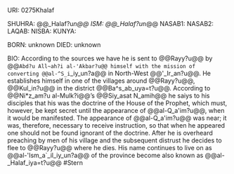 URI: 0275Khalaf

SHUHRA: @@_Halaf?u*n@@
ISM: @@_Halaf?u*n@@
NASAB1: 
NASAB2: 
LAQAB: 
NISBA: 
KUNYA: 

BORN: unknown
DIED: unknown

BIO: According to the sources we have he is sent to @@Rayy?u@@ by @@`Abd?u All~ah?i al-'Akbar?u@@ himself with the mission of converting @@al-^S_i`_iy_un?a@@ in North-West @@'_Ir_an?u@@. He establishes himself in one of the villages around @@Rayy?u@@, @@Kul_in?u@@ in the district @@Ba^s_ab_uya=t?u@@. According to @@Ni*z_am?u al-Mulk?i@@’s @@Siy_asat N_amih@@ he saiys to his disciples that his was the doctrine of the House of the Prophet, which must, however, be kept secret until the appearance of @@al-Q_a'im?u@@, when it would be manifested. The appearance of @@al-Q_a'im?u@@ was near; it was, therefore, necessary to receive instruction, so that when he appeared one should not be found ignorant of the doctrine. After he is overheard preaching by men of his village and the subsequent distrust he decides to flee to @@Rayy?u@@ where he dies. His name continues to live on as @@al-'Ism_a`_il_iy_un?a@@ of the province become also known as @@al-_Halaf_iya=t?u@@ #Stern
